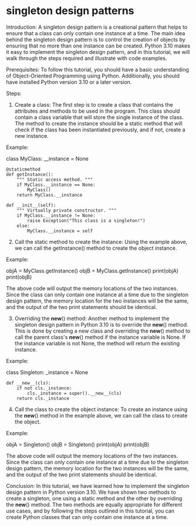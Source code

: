 
singleton design patterns
=========================
Introduction:
A singleton design pattern is a creational pattern that helps to ensure that a class can only contain one instance at a time. The main idea behind the singleton design pattern is to control the creation of objects by ensuring that no more than one instance can be created. Python 3.10 makes it easy to implement the singleton design pattern, and in this tutorial, we will walk through the steps required and illustrate with code examples.

Prerequisites:
To follow this tutorial, you should have a basic understanding of Object-Oriented Programming using Python. Additionally, you should have installed Python version 3.10 or a later version.

Steps:

1. Create a class: The first step is to create a class that contains the attributes and methods to be used in the program. This class should contain a class variable that will store the single instance of the class. The method to create the instance should be a static method that will check if the class has been instantiated previously, and if not, create a new instance.

Example:

class MyClass:
    __instance = None

    @staticmethod
    def getInstance():
        """ Static access method. """
        if MyClass.__instance == None:
            MyClass()
        return MyClass.__instance

    def __init__(self):
        """ Virtually private constructor. """
        if MyClass.__instance != None:
            raise Exception("This class is a singleton!")
        else:
            MyClass.__instance = self

2. Call the static method to create the instance: Using the example above, we can call the getInstance() method to create the object instance.

Example:

objA = MyClass.getInstance()
objB = MyClass.getInstance()
print(objA)
print(objB)

The above code will output the memory locations of the two instances. Since the class can only contain one instance at a time due to the singleton design pattern, the memory location for the two instances will be the same, and the output of the two print statements should be identical.

3. Overriding the __new__() method: Another method to implement the singleton design pattern in Python 3.10 is to override the __new__() method. This is done by creating a new class and overriding the __new__() method to call the parent class's __new__() method if the instance variable is None. If the instance variable is not None, the method will return the existing instance.

Example:

class Singleton:
    _instance = None

    def __new__(cls):
        if not cls._instance:
            cls._instance = super().__new__(cls)
        return cls._instance

4. Call the class to create the object instance: To create an instance using the __new__() method in the example above, we can call the class to create the object.

Example:

objA = Singleton()
objB = Singleton()
print(objA)
print(objB)

The above code will output the memory locations of the two instances. Since the class can only contain one instance at a time due to the singleton design pattern, the memory location for the two instances will be the same, and the output of the two print statements should be identical.

Conclusion:
In this tutorial, we have learned how to implement the singleton design pattern in Python version 3.10. We have shown two methods to create a singleton, one using a static method and the other by overriding the __new__() method. The two methods are equally appropriate for different use cases, and by following the steps outlined in this tutorial, you can create Python classes that can only contain one instance at a time.